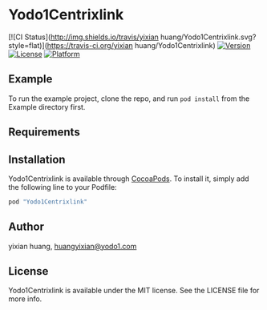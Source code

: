 # Yodo1Centrixlink

[![CI Status](http://img.shields.io/travis/yixian huang/Yodo1Centrixlink.svg?style=flat)](https://travis-ci.org/yixian huang/Yodo1Centrixlink)
[![Version](https://img.shields.io/cocoapods/v/Yodo1Centrixlink.svg?style=flat)](http://cocoapods.org/pods/Yodo1Centrixlink)
[![License](https://img.shields.io/cocoapods/l/Yodo1Centrixlink.svg?style=flat)](http://cocoapods.org/pods/Yodo1Centrixlink)
[![Platform](https://img.shields.io/cocoapods/p/Yodo1Centrixlink.svg?style=flat)](http://cocoapods.org/pods/Yodo1Centrixlink)

## Example

To run the example project, clone the repo, and run `pod install` from the Example directory first.

## Requirements

## Installation

Yodo1Centrixlink is available through [CocoaPods](http://cocoapods.org). To install
it, simply add the following line to your Podfile:

```ruby
pod "Yodo1Centrixlink"
```

## Author

yixian huang, huangyixian@yodo1.com

## License

Yodo1Centrixlink is available under the MIT license. See the LICENSE file for more info.
